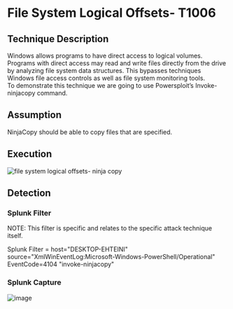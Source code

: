 # File System Logical Offsets- T1006

## Technique Description
Windows allows programs to have direct access to logical volumes. Programs with direct access may read and write files directly from the drive by analyzing file system data structures. This bypasses techniques Windows file access controls as well as file system monitoring tools.   
To demonstrate this technique we are going to use Powersploit’s Invoke-ninjacopy command. 

## Assumption
NinjaCopy should be able to copy files that are specified. 

## Execution
![file system logical offsets- ninja copy](https://user-images.githubusercontent.com/36422282/55609089-ddfdb200-574d-11e9-9d6b-a8ddd27e5f6d.JPG)

## Detection
### Splunk Filter

NOTE: This filter is specific and relates to the specific attack technique itself.

Splunk Filter = host="DESKTOP-EHTEINI" source="XmlWinEventLog:Microsoft-Windows-PowerShell/Operational" EventCode=4104 "invoke-ninjacopy"

### Splunk Capture
![image](https://user-images.githubusercontent.com/36422282/55609125-f40b7280-574d-11e9-8174-870a33a38dd3.png)
